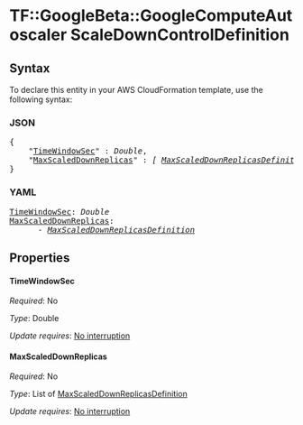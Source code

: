 # TF::GoogleBeta::GoogleComputeAutoscaler ScaleDownControlDefinition

## Syntax

To declare this entity in your AWS CloudFormation template, use the following syntax:

### JSON

<pre>
{
    "<a href="#timewindowsec" title="TimeWindowSec">TimeWindowSec</a>" : <i>Double</i>,
    "<a href="#maxscaleddownreplicas" title="MaxScaledDownReplicas">MaxScaledDownReplicas</a>" : <i>[ <a href="maxscaleddownreplicasdefinition.md">MaxScaledDownReplicasDefinition</a>, ... ]</i>
}
</pre>

### YAML

<pre>
<a href="#timewindowsec" title="TimeWindowSec">TimeWindowSec</a>: <i>Double</i>
<a href="#maxscaleddownreplicas" title="MaxScaledDownReplicas">MaxScaledDownReplicas</a>: <i>
      - <a href="maxscaleddownreplicasdefinition.md">MaxScaledDownReplicasDefinition</a></i>
</pre>

## Properties

#### TimeWindowSec

_Required_: No

_Type_: Double

_Update requires_: [No interruption](https://docs.aws.amazon.com/AWSCloudFormation/latest/UserGuide/using-cfn-updating-stacks-update-behaviors.html#update-no-interrupt)

#### MaxScaledDownReplicas

_Required_: No

_Type_: List of <a href="maxscaleddownreplicasdefinition.md">MaxScaledDownReplicasDefinition</a>

_Update requires_: [No interruption](https://docs.aws.amazon.com/AWSCloudFormation/latest/UserGuide/using-cfn-updating-stacks-update-behaviors.html#update-no-interrupt)

